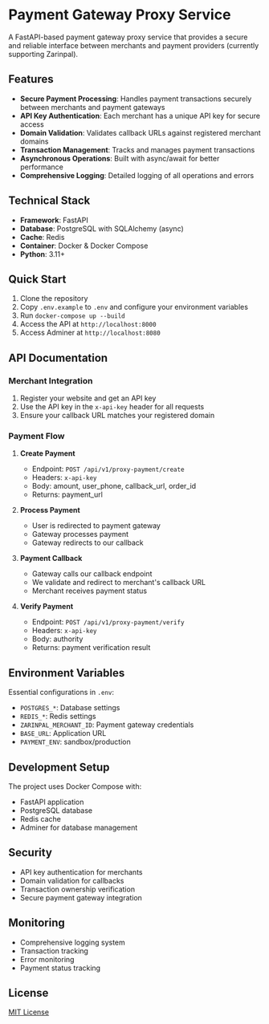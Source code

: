 # Payment Gateway Proxy Service

A FastAPI-based payment gateway proxy service that provides a secure and reliable interface between merchants and payment providers (currently supporting Zarinpal).

## Features

- **Secure Payment Processing**: Handles payment transactions securely between merchants and payment gateways
- **API Key Authentication**: Each merchant has a unique API key for secure access
- **Domain Validation**: Validates callback URLs against registered merchant domains
- **Transaction Management**: Tracks and manages payment transactions
- **Asynchronous Operations**: Built with async/await for better performance
- **Comprehensive Logging**: Detailed logging of all operations and errors

## Technical Stack

- **Framework**: FastAPI
- **Database**: PostgreSQL with SQLAlchemy (async)
- **Cache**: Redis
- **Container**: Docker & Docker Compose
- **Python**: 3.11+

## Quick Start

1. Clone the repository
2. Copy `.env.example` to `.env` and configure your environment variables
3. Run `docker-compose up --build`
4. Access the API at `http://localhost:8000`
5. Access Adminer at `http://localhost:8080`

## API Documentation

### Merchant Integration

1. Register your website and get an API key
2. Use the API key in the `x-api-key` header for all requests
3. Ensure your callback URL matches your registered domain

### Payment Flow

1. **Create Payment**
   - Endpoint: `POST /api/v1/proxy-payment/create`
   - Headers: `x-api-key`
   - Body: amount, user_phone, callback_url, order_id
   - Returns: payment_url

2. **Process Payment**
   - User is redirected to payment gateway
   - Gateway processes payment
   - Gateway redirects to our callback

3. **Payment Callback**
   - Gateway calls our callback endpoint
   - We validate and redirect to merchant's callback URL
   - Merchant receives payment status

4. **Verify Payment**
   - Endpoint: `POST /api/v1/proxy-payment/verify`
   - Headers: `x-api-key`
   - Body: authority
   - Returns: payment verification result

## Environment Variables

Essential configurations in `.env`:

- `POSTGRES_*`: Database settings
- `REDIS_*`: Redis settings
- `ZARINPAL_MERCHANT_ID`: Payment gateway credentials
- `BASE_URL`: Application URL
- `PAYMENT_ENV`: sandbox/production

## Development Setup

The project uses Docker Compose with:
- FastAPI application
- PostgreSQL database
- Redis cache
- Adminer for database management

## Security

- API key authentication for merchants
- Domain validation for callbacks
- Transaction ownership verification
- Secure payment gateway integration

## Monitoring

- Comprehensive logging system
- Transaction tracking
- Error monitoring
- Payment status tracking

## License

[MIT License](LICENSE) 